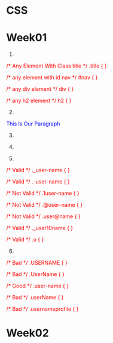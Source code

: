 # CSS

# Week01

1)

/* Any Element With Class title */
.title {
}

/* any element with id nav */
#nav {
}

/* any div element */
div {
}

/* any h2 element */
h2 {
}


2)

<!-- external -->
<link rel="stylesheet" href="css/file.css" />

<!-- internal -->
<style>
p {
  color: red;
}
</style>

<!-- inline -->
<p style="color: blue;">This Is Our Paragraph</p>


3)

<link rel="stylesheet" href="assest/css/master.css" />

4)
<!-- Write Path -->
<link rel="stylesheet" href="../source/css/main.css" />

5)
/* Valid */
._user-name {
}

/* Valid */
.-user-name {
}

/* Not Valid */
.1user-name {
}

/* Not Valid */
.@user-name {
}

/* Not Valid */
.user@name {
}

/* Valid */
._user10name {
}

/* Valid */
.u {
} 


6)
/* Bad */
.USERNAME {
}

/* Bad */
.UserName {
}

/* Good */
.user-name {
}

/* Bad */
.userName {
}

/* Bad */
.usernameprofile {
}

<!---------------------------------------------------------------------------------------------------------------------------------------------->

# Week02
